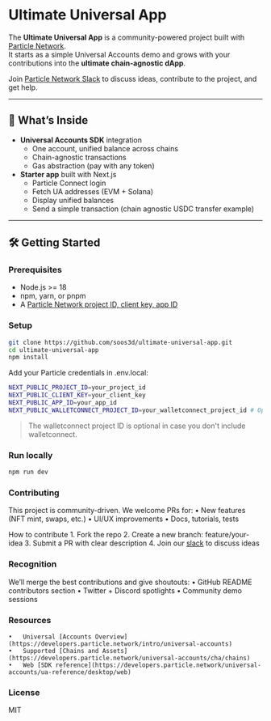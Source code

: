 # Ultimate Universal App

The **Ultimate Universal App** is a community-powered project built with [Particle Network](https://particle.network).  
It starts as a simple Universal Accounts demo and grows with your contributions into the **ultimate chain-agnostic dApp**.

Join [Particle Network Slack](https://join.slack.com/t/particlenetworkhq/shared_invite/zt-3blxdzcd2-7skD8MNWUn_20eOrp9SICA) to discuss ideas, contribute to the project, and get help.

---

## 🚀 What’s Inside

- **Universal Accounts SDK** integration
  - One account, unified balance across chains
  - Chain-agnostic transactions
  - Gas abstraction (pay with any token)
- **Starter app** built with Next.js
  - Particle Connect login
  - Fetch UA addresses (EVM + Solana)
  - Display unified balances
  - Send a simple transaction (chain agnostic USDC transfer example)

---

## 🛠 Getting Started

### Prerequisites
- Node.js >= 18
- npm, yarn, or pnpm
- A [Particle Network project ID, client key, app ID](https://dashboard.particle.network)

### Setup

```bash
git clone https://github.com/soos3d/ultimate-universal-app.git
cd ultimate-universal-app
npm install
```

Add your Particle credentials in .env.local:

```bash
NEXT_PUBLIC_PROJECT_ID=your_project_id
NEXT_PUBLIC_CLIENT_KEY=your_client_key
NEXT_PUBLIC_APP_ID=your_app_id
NEXT_PUBLIC_WALLETCONNECT_PROJECT_ID=your_walletconnect_project_id # Optional
```

> The walletconnect project ID is optional in case you don't include walletconnect.

### Run locally

```bash
npm run dev
```

### Contributing

This project is community-driven. We welcome PRs for:
	•	New features (NFT mint, swaps, etc.)
	•	UI/UX improvements
	•	Docs, tutorials, tests

How to contribute
	1.	Fork the repo
	2.	Create a new branch: feature/your-idea
	3.	Submit a PR with clear description
	4.	Join our [slack](https://join.slack.com/t/particlenetworkhq/shared_invite/zt-3blxdzcd2-7skD8MNWUn_20eOrp9SICA) to discuss ideas

### Recognition

We’ll merge the best contributions and give shoutouts:
	•	GitHub README contributors section
	•	Twitter + Discord spotlights
	•	Community demo sessions

### Resources
	•	Universal [Accounts Overview](https://developers.particle.network/intro/universal-accounts)
	•	Supported [Chains and Assets](https://developers.particle.network/universal-accounts/cha/chains)
	•	Web [SDK reference](https://developers.particle.network/universal-accounts/ua-reference/desktop/web)

### License

MIT
